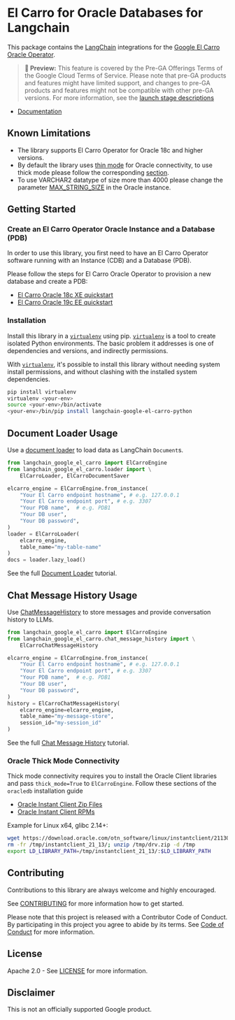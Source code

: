 # El Carro for Oracle Databases for Langchain

This package contains the [LangChain][langchain] integrations for
the [Google El Carro Oracle Operator](https://github.com/GoogleCloudPlatform/elcarro-oracle-operator).

> **🧪 Preview:** This feature is covered by the Pre-GA Offerings Terms of the
> Google Cloud Terms of Service. Please note that pre-GA products and features
> might have limited support, and changes to pre-GA products and features might
> not be compatible with other pre-GA versions. For more information, see
> the [launch stage descriptions](https://cloud.google.com/products#product-launch-stages)

* [Documentation](https://github.com/googleapis/langchain-google-el-carro-python/tree/main/docs/)

## Known Limitations

* The library supports El Carro Operator for Oracle 18c and higher versions.
* By default the library
  uses [thin mode](https://python-oracledb.readthedocs.io/en/latest/user_guide/appendix_b.html)
  for Oracle connectivity,
  to use thick mode please follow the
  corresponding [section](#oracle-thick-mode-connectivity).
* To use VARCHAR2 datatype of size more than 4000 please
  change the
  parameter [MAX_STRING_SIZE](https://docs.oracle.com/en/database/oracle/oracle-database/19/refrn/MAX_STRING_SIZE.html#GUID-D424D23B-0933-425F-BC69-9C0E6724693C)
  in the Oracle instance.

## Getting Started

### Create an El Carro Operator Oracle Instance and a Database (PDB)

In order to use this library, you first need to have an El Carro Operator
software running
with an Instance (CDB) and a Database (PDB).

Please follow the steps for El Carro Oracle Operator to provision a new database
and create a PDB:

* [El Carro Oracle 18c XE quickstart](https://github.com/GoogleCloudPlatform/elcarro-oracle-operator/blob/main/docs/content/quickstart-18c-xe.md)
* [El Carro Oracle 19c EE quickstart](https://github.com/GoogleCloudPlatform/elcarro-oracle-operator/blob/main/docs/content/quickstart-19c-ee.md)

### Installation

Install this library in a [`virtualenv`][venv] using pip. [`virtualenv`][venv]
is a tool to
create isolated Python environments. The basic problem it addresses is one of
dependencies and versions, and indirectly permissions.

With [`virtualenv`][venv], it's possible to install this library without needing
system
install permissions, and without clashing with the installed system
dependencies.

```bash
pip install virtualenv
virtualenv <your-env>
source <your-env>/bin/activate
<your-env>/bin/pip install langchain-google-el-carro-python
```

## Document Loader Usage

Use
a [document loader](https://python.langchain.com/docs/modules/data_connection/document_loaders/)
to load data as LangChain `Document`s.

```python
from langchain_google_el_carro import ElCarroEngine
from langchain_google_el_carro.loader import \
    ElCarroLoader, ElCarroDocumentSaver

elcarro_engine = ElCarroEngine.from_instance(
    "Your El Carro endpoint hostname", # e.g. 127.0.0.1
    "Your El Carro endpoint port", # e.g. 3307
    "Your PDB name",  # e.g. PDB1
    "Your DB user",
    "Your DB password",
)
loader = ElCarroLoader(
    elcarro_engine,
    table_name="my-table-name"
)
docs = loader.lazy_load()
```

See the
full [Document Loader](https://github.com/googleapis/langchain-google-el-carro-python/tree/main/docs/doc_loader.md)
tutorial.

## Chat Message History Usage

Use [ChatMessageHistory](https://python.langchain.com/docs/modules/memory/chat_messages/)
to store messages and provide conversation history to LLMs.

```python
from langchain_google_el_carro import ElCarroEngine
from langchain_google_el_carro.chat_message_history import \
    ElCarroChatMessageHistory

elcarro_engine = ElCarroEngine.from_instance(
    "Your El Carro endpoint hostname", # e.g. 127.0.0.1
    "Your El Carro endpoint port", # e.g. 3307
    "Your PDB name",  # e.g. PDB1
    "Your DB user",
    "Your DB password",
)
history = ElCarroChatMessageHistory(
    elcarro_engine=elcarro_engine, 
    table_name="my-message-store",
    session_id="my-session_id"
)
```

See the
full [Chat Message History](https://github.com/googleapis/langchain-google-el-carro-python/tree/main/docs/chat_message_history.md)
tutorial.

### Oracle Thick Mode Connectivity

Thick mode connectivity requires you to install the Oracle Client libraries and
pass `thick_mode=True` to `ElCarroEngine`. Follow these
sections of the `oracledb` installation guide

* [Oracle Instant Client Zip Files](https://python-oracledb.readthedocs.io/en/latest/user_guide/installation.html#oracle-instant-client-zip-files)
* [Oracle Instant Client RPMs](https://python-oracledb.readthedocs.io/en/latest/user_guide/installation.html#oracle-instant-client-rpms)

Example for Linux x64, glibc 2.14+:

```bash
wget https://download.oracle.com/otn_software/linux/instantclient/2113000/instantclient-basic-linux.x64-21.13.0.0.0dbru.zip -O /tmp/drv.zip
rm -fr /tmp/instantclient_21_13/; unzip /tmp/drv.zip -d /tmp
export LD_LIBRARY_PATH=/tmp/instantclient_21_13/:$LD_LIBRARY_PATH
```

## Contributing

Contributions to this library are always welcome and highly encouraged.

See [CONTRIBUTING](CONTRIBUTING.md) for more information how to get started.

Please note that this project is released with a Contributor Code of Conduct. By
participating in
this project you agree to abide by its terms.
See [Code of Conduct](CODE_OF_CONDUCT.md) for more
information.

## License

Apache 2.0 - See [LICENSE](LICENSE) for more information.

## Disclaimer

This is not an officially supported Google product.

[venv]: https://virtualenv.pypa.io/en/latest/

[langchain]: https://github.com/langchain-ai/langchain
